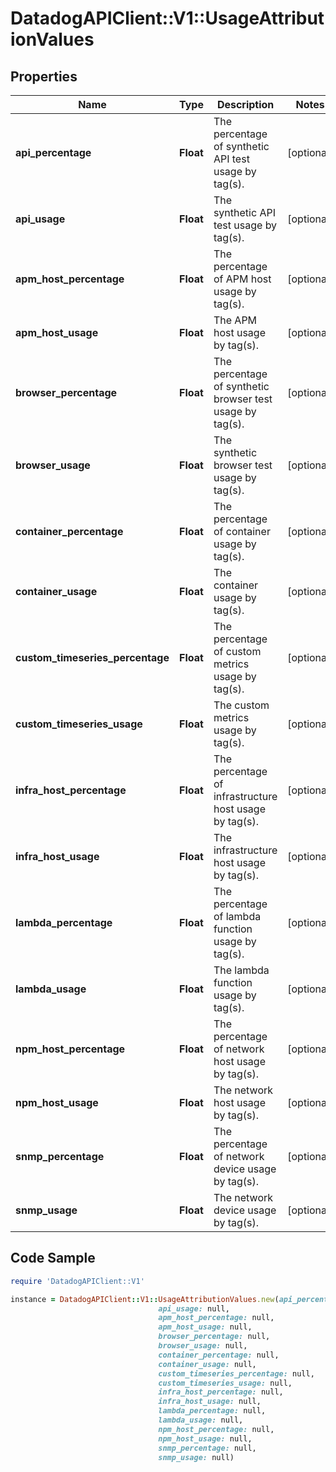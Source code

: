 # DatadogAPIClient::V1::UsageAttributionValues

## Properties

Name | Type | Description | Notes
------------ | ------------- | ------------- | -------------
**api_percentage** | **Float** | The percentage of synthetic API test usage by tag(s). | [optional] 
**api_usage** | **Float** | The synthetic API test usage by tag(s). | [optional] 
**apm_host_percentage** | **Float** | The percentage of APM host usage by tag(s). | [optional] 
**apm_host_usage** | **Float** | The APM host usage by tag(s). | [optional] 
**browser_percentage** | **Float** | The percentage of synthetic browser test usage by tag(s). | [optional] 
**browser_usage** | **Float** | The synthetic browser test usage by tag(s). | [optional] 
**container_percentage** | **Float** | The percentage of container usage by tag(s). | [optional] 
**container_usage** | **Float** | The container usage by tag(s). | [optional] 
**custom_timeseries_percentage** | **Float** | The percentage of custom metrics usage by tag(s). | [optional] 
**custom_timeseries_usage** | **Float** | The custom metrics usage by tag(s). | [optional] 
**infra_host_percentage** | **Float** | The percentage of infrastructure host usage by tag(s). | [optional] 
**infra_host_usage** | **Float** | The infrastructure host usage by tag(s). | [optional] 
**lambda_percentage** | **Float** | The percentage of lambda function usage by tag(s). | [optional] 
**lambda_usage** | **Float** | The lambda function usage by tag(s). | [optional] 
**npm_host_percentage** | **Float** | The percentage of network host usage by tag(s). | [optional] 
**npm_host_usage** | **Float** | The network host usage by tag(s). | [optional] 
**snmp_percentage** | **Float** | The percentage of network device usage by tag(s). | [optional] 
**snmp_usage** | **Float** | The network device usage by tag(s). | [optional] 

## Code Sample

```ruby
require 'DatadogAPIClient::V1'

instance = DatadogAPIClient::V1::UsageAttributionValues.new(api_percentage: null,
                                 api_usage: null,
                                 apm_host_percentage: null,
                                 apm_host_usage: null,
                                 browser_percentage: null,
                                 browser_usage: null,
                                 container_percentage: null,
                                 container_usage: null,
                                 custom_timeseries_percentage: null,
                                 custom_timeseries_usage: null,
                                 infra_host_percentage: null,
                                 infra_host_usage: null,
                                 lambda_percentage: null,
                                 lambda_usage: null,
                                 npm_host_percentage: null,
                                 npm_host_usage: null,
                                 snmp_percentage: null,
                                 snmp_usage: null)
```


